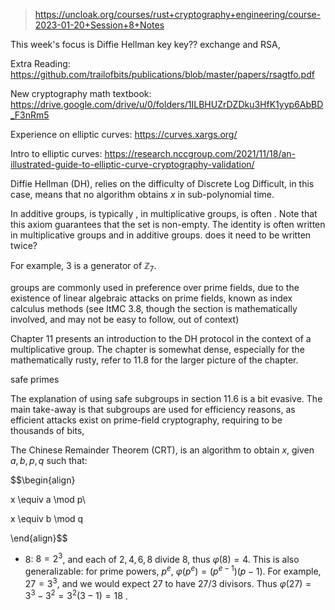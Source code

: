 > https://uncloak.org/courses/rust+cryptography+engineering/course-2023-01-20+Session+8+Notes

This week's focus is Diffie Hellman key key?? exchange and RSA,

Extra Reading: https://github.com/trailofbits/publications/blob/master/papers/rsagtfo.pdf

New cryptography math textbook: https://drive.google.com/drive/u/0/folders/1ILBHUZrDZDku3HfK1yyp6AbBD_F3nRm5

Experience on elliptic curves: https://curves.xargs.org/

Intro to elliptic curves: https://research.nccgroup.com/2021/11/18/an-illustrated-guide-to-elliptic-curve-cryptography-validation/

Diffie Hellman (DH), relies on the difficulty of Discrete Log 
Difficult, in this case, means that no algorithm obtains $x$ in sub-polynomial time.


In additive groups, is typically , in multiplicative groups, is often . Note that this axiom guarantees that the set is non-empty. The identity is often written in multiplicative groups and in additive groups. does it need to be written twice?

For example, $3$ is a generator of $\mathbb Z_7$.

groups are commonly used in preference over prime fields, due to the existence of linear algebraic attacks on prime fields, known as index calculus methods (see ItMC 3.8, though the section is mathematically involved, and may not be easy to follow, out of context)

Chapter 11 presents an introduction to the DH protocol in the context of a multiplicative group. The chapter is somewhat dense, especially for the mathematically rusty, refer to 11.8 for the larger picture of the chapter.

safe primes

The explanation of using safe subgroups in section 11.6 is a bit evasive. The main take-away is that subgroups are used for efficiency reasons, as efficient attacks exist on prime-field cryptography, requiring to be thousands of bits,

The Chinese Remainder Theorem (CRT), is an algorithm to obtain $x$, given $a,b,p,q$ such that:

$$\begin{align}

x \equiv a \mod p\\

x \equiv b \mod q

\end{align}$$

- 8: $8=2^3$, and each of $2,4,6,8$ divide 8, thus $\varphi(8)=4$. This is also generalizable: for prime powers, $p^e$, $\varphi(p^e)= (p^{e-1})(p-1)$. For example, $27=3^3$, and we would expect 27 to have $27/3$ divisors. Thus $\varphi(27)= 3^3-3^2=3^2(3-1)=18$ .

